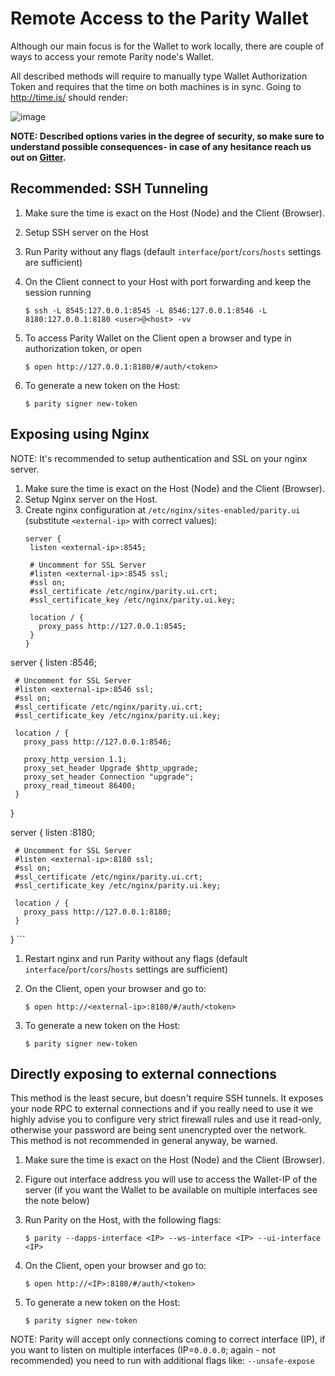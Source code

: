 # Remote Access to the Parity Wallet

Although our main focus is for the Wallet to work locally, there are couple of ways to access your remote Parity node's Wallet.

All described methods will require to manually type Wallet Authorization Token and requires that the time on both machines is in sync. Going to http://time.is/ should render:

![image](https://cloud.githubusercontent.com/assets/138296/19265409/5e4a89ce-8fa5-11e6-8ec6-6c72c138ee48.png)


**NOTE: Described options varies in the degree of security, so make sure to understand possible consequences- in case of any hesitance reach us out on [Gitter](https://gitter.im/ethcore/parity).**


## Recommended: SSH Tunneling

1. Make sure the time is exact on the Host (Node) and the Client (Browser).
1. Setup SSH server on the Host
1. Run Parity without any flags (default `interface`/`port`/`cors`/`hosts` settings are sufficient)
1. On the Client connect to your Host with port forwarding and keep the session running

   ```
   $ ssh -L 8545:127.0.0.1:8545 -L 8546:127.0.0.1:8546 -L 8180:127.0.0.1:8180 <user>@<host> -vv
   ```
1. To access Parity Wallet on the Client open a browser and type in authorization token, or open

   ```
   $ open http://127.0.0.1:8180/#/auth/<token>
   ```

1. To generate a new token on the Host:

   ```
   $ parity signer new-token
   ```

## Exposing using Nginx

NOTE: It's recommended to setup authentication and SSL on your nginx server.

1. Make sure the time is exact on the Host (Node) and the Client (Browser).
1. Setup Nginx server on the Host.
1. Create nginx configuration at `/etc/nginx/sites-enabled/parity.ui` (substitute `<external-ip>` with correct values):
    ```
   server {
     listen <external-ip>:8545;

     # Uncomment for SSL Server
     #listen <external-ip>:8545 ssl;
     #ssl on;
     #ssl_certificate /etc/nginx/parity.ui.crt;
     #ssl_certificate_key /etc/nginx/parity.ui.key;

     location / {
       proxy_pass http://127.0.0.1:8545;
     }
   }

  server {
     listen <external-ip>:8546;

     # Uncomment for SSL Server
     #listen <external-ip>:8546 ssl;
     #ssl on;
     #ssl_certificate /etc/nginx/parity.ui.crt;
     #ssl_certificate_key /etc/nginx/parity.ui.key;

     location / {
       proxy_pass http://127.0.0.1:8546;

       proxy_http_version 1.1;
       proxy_set_header Upgrade $http_upgrade;
       proxy_set_header Connection "upgrade";
       proxy_read_timeout 86400;
     }
   }

   server {
     listen <external-ip>:8180;

     # Uncomment for SSL Server
     #listen <external-ip>:8180 ssl;
     #ssl on;
     #ssl_certificate /etc/nginx/parity.ui.crt;
     #ssl_certificate_key /etc/nginx/parity.ui.key;

     location / {
       proxy_pass http://127.0.0.1:8180;
     }
   }
    ```
1. Restart nginx and run Parity without any flags (default `interface`/`port`/`cors`/`hosts` settings are sufficient)
1. On the Client, open your browser and go to:

   ```
   $ open http://<external-ip>:8180/#/auth/<token>
   ```

1. To generate a new token on the Host:

   ```
   $ parity signer new-token
   ```

## Directly exposing to external connections

This method is the least secure, but doesn't require SSH tunnels. It exposes your node RPC to external connections and if you really need to use it we highly advise you to configure very strict firewall rules and use it read-only, otherwise your password are being sent unencrypted over the network. This method is not recommended in general anyway, be warned.

1. Make sure the time is exact on the Host (Node) and the Client (Browser).
1. Figure out interface address you will use to access the Wallet-IP of the server (if you want the Wallet to be available on multiple interfaces see the note below)
1. Run Parity on the Host, with the following flags:

   ```
   $ parity --dapps-interface <IP> --ws-interface <IP> --ui-interface <IP>
   ```

1. On the Client, open your browser and go to:

   ```
   $ open http://<IP>:8180/#/auth/<token>
   ```

1. To generate a new token on the Host:

   ```
   $ parity signer new-token
   ```

NOTE: Parity will accept only connections coming to correct interface (IP), if you want to listen on multiple interfaces (IP=`0.0.0.0`; again - not recommended) you need to run with additional flags like: `--unsafe-expose`
